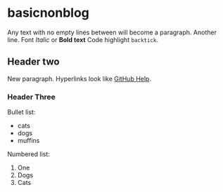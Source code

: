 # basicnonblog

Any text with no empty lines between will become a paragraph.
Another line.
Font *Italic* or **Bold text**
Code highlight `backtick`. 

## Header two

New paragraph.
Hyperlinks look like [GitHub Help](https://help.github.com).

### Header Three

Bullet list:

- cats
- dogs
- muffins

Numbered list:

1. One
2. Dogs
3. Cats
